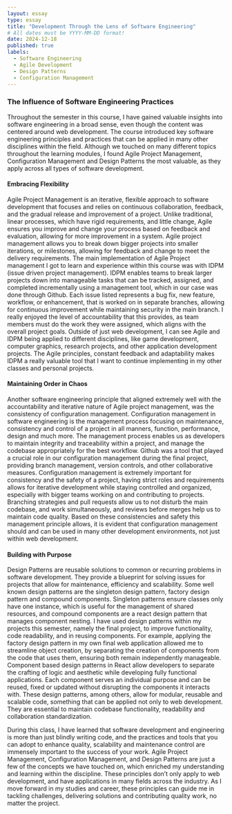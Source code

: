```yaml
---
layout: essay
type: essay
title: "Development Through the Lens of Software Engineering"
# All dates must be YYYY-MM-DD format!
date: 2024-12-18
published: true
labels:
  - Software Engineering
  - Agile Development
  - Design Patterns
  - Configuration Management
---
```


### The Influence of Software Engineering Practices

Throughout the semester in this course, I have gained valuable insights into software engineering in a broad sense, even though the content was centered around web development. The course introduced key software engineering principles and practices that can be applied in many other disciplines within the field. Although we touched on many different topics throughout the learning modules, I found Agile Project Management, Configuration Management and Design Patterns the most valuable, as they apply across all types of software development. 

#### Embracing Flexibility

Agile Project Management is an iterative, flexible approach to software development that focuses and relies on continuous collaboration, feedback, and the gradual release and improvement of a project. Unlike traditional, linear processes, which have rigid requirements, and little change, Agile ensures you improve and change your process based on feedback and evaluation, allowing for more improvement in a system. Agile project management allows you to break down bigger projects into smaller iterations, or milestones, allowing for feedback and change to meet the delivery requirements. 
The main implementation of Agile Project management I got to learn and experience within this course was with IDPM (issue driven project management). IDPM enables teams to break larger projects down into manageable tasks that can be tracked, assigned, and completed incrementally using a management tool, which in our case was done through Github. Each issue listed represents a bug fix, new feature, workflow, or enhancement, that is worked on in separate branches, allowing for continuous improvement while maintaining security in the main branch. I really enjoyed the level of accountability that this provides, as team members must do the work they were assigned, which aligns with the overall project goals. 
Outside of just web development, I can see Agile and IDPM being applied to different disciplines, like game development, computer graphics, research projects, and other application development projects. The Agile principles, constant feedback and adaptability makes IDPM a really valuable tool that I want to continue implementing in my other classes and personal projects.

#### Maintaining Order in Chaos

Another software engineering principle that aligned extremely well with the accountability and iterative nature of Agile project management, was the consistency of configuration management. Configuration management in software engineering is the management process focusing on maintenance, consistency and control of a project in all manners, function, performance, design and much more. The management process enables us as developers to maintain integrity and traceability within a project, and manage the codebase appropriately for the best workflow. Github was a tool that played a crucial role in our configuration management during the final project, providing branch management, version controls, and other collaborative measures. 
Configuration management is extremely important for consistency and the safety of a project, having strict roles and requirements allows for iterative development while staying controlled and organized, especially with bigger teams working on and contributing to projects. Branching strategies and pull requests allow us to not disturb the main codebase, and work simultaneously, and reviews before merges help us to maintain code quality. 
Based on these consistencies and safety this management principle allows, it is evident that configuration management should and can be used in many other development environments, not just within web development.

#### Building with Purpose

Design Patterns are reusable solutions to common or recurring problems in software development. They provide a blueprint for solving issues for projects that allow for maintenance, efficiency and scalability. Some well known design patterns are the singleton design pattern, factory design pattern and compound components. Singleton patterns ensure classes only have one instance, which is useful for the management of shared resources, and compound components are a react design pattern that manages component nesting. 
I have used design patterns within my projects this semester, namely the final project, to improve functionality, code readability, and in reusing components. For example, applying the factory design pattern in my own final web application allowed me to streamline object creation, by separating the creation of components from the code that uses them, ensuring both remain independently manageable.
Component based design patterns in React allow developers to separate the crafting of logic and aesthetic while developing fully functional applications. Each component serves an individual purpose and can be reused, fixed or updated without disrupting the components it interacts with. 
These design patterns, among others, allow for modular, reusable and scalable code, something that can be applied not only to web development. They are essential to maintain codebase functionality, readability and collaboration standardization.


During this class, I have learned that software development and engineering is more than just blindly writing code, and the practices and tools that you can adopt to enhance quality, scalability and maintenance control are immensely important to the success of your work. Agile Project Management, Configuration Management, and Design Patterns are just a few of the concepts we have touched on, which enriched my understanding and learning within the discipline. These principles don’t only apply to web development, and have applications in many fields across the industry. As I move forward in my studies and career, these principles can guide me in tackling challenges, delivering solutions and contributing quality work, no matter the project.
